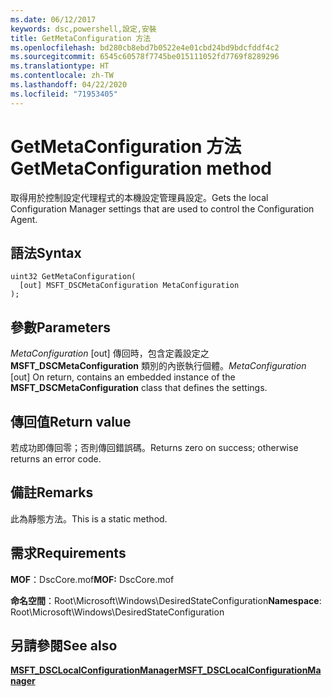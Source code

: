 ```yaml
---
ms.date: 06/12/2017
keywords: dsc,powershell,設定,安裝
title: GetMetaConfiguration 方法
ms.openlocfilehash: bd280cb8ebd7b0522e4e01cbd24bd9bdcfddf4c2
ms.sourcegitcommit: 6545c60578f7745be015111052fd7769f8289296
ms.translationtype: HT
ms.contentlocale: zh-TW
ms.lasthandoff: 04/22/2020
ms.locfileid: "71953405"
---
```

# <a name="getmetaconfiguration-method"></a><span data-ttu-id="c5935-103">GetMetaConfiguration 方法</span><span class="sxs-lookup"><span data-stu-id="c5935-103">GetMetaConfiguration method</span></span>

<span data-ttu-id="c5935-104">取得用於控制設定代理程式的本機設定管理員設定。</span><span class="sxs-lookup"><span data-stu-id="c5935-104">Gets the local Configuration Manager settings that are used to control the Configuration Agent.</span></span>

## <a name="syntax"></a><span data-ttu-id="c5935-105">語法</span><span class="sxs-lookup"><span data-stu-id="c5935-105">Syntax</span></span>

```mof
uint32 GetMetaConfiguration(
  [out] MSFT_DSCMetaConfiguration MetaConfiguration
);
```

## <a name="parameters"></a><span data-ttu-id="c5935-106">參數</span><span class="sxs-lookup"><span data-stu-id="c5935-106">Parameters</span></span>

<span data-ttu-id="c5935-107">*MetaConfiguration* \[out\] 傳回時，包含定義設定之 **MSFT_DSCMetaConfiguration** 類別的內嵌執行個體。</span><span class="sxs-lookup"><span data-stu-id="c5935-107">*MetaConfiguration* \[out\] On return, contains an embedded instance of the **MSFT_DSCMetaConfiguration** class that defines the settings.</span></span>

## <a name="return-value"></a><span data-ttu-id="c5935-108">傳回值</span><span class="sxs-lookup"><span data-stu-id="c5935-108">Return value</span></span>

<span data-ttu-id="c5935-109">若成功即傳回零；否則傳回錯誤碼。</span><span class="sxs-lookup"><span data-stu-id="c5935-109">Returns zero on success; otherwise returns an error code.</span></span>

## <a name="remarks"></a><span data-ttu-id="c5935-110">備註</span><span class="sxs-lookup"><span data-stu-id="c5935-110">Remarks</span></span>

<span data-ttu-id="c5935-111">此為靜態方法。</span><span class="sxs-lookup"><span data-stu-id="c5935-111">This is a static method.</span></span>

## <a name="requirements"></a><span data-ttu-id="c5935-112">需求</span><span class="sxs-lookup"><span data-stu-id="c5935-112">Requirements</span></span>

<span data-ttu-id="c5935-113">**MOF**：DscCore.mof</span><span class="sxs-lookup"><span data-stu-id="c5935-113">**MOF:** DscCore.mof</span></span>

<span data-ttu-id="c5935-114">**命名空間**：Root\Microsoft\Windows\DesiredStateConfiguration</span><span class="sxs-lookup"><span data-stu-id="c5935-114">**Namespace**: Root\Microsoft\Windows\DesiredStateConfiguration</span></span>

## <a name="see-also"></a><span data-ttu-id="c5935-115">另請參閱</span><span class="sxs-lookup"><span data-stu-id="c5935-115">See also</span></span>

[<span data-ttu-id="c5935-116">**MSFT_DSCLocalConfigurationManager**</span><span class="sxs-lookup"><span data-stu-id="c5935-116">**MSFT_DSCLocalConfigurationManager**</span></span>](msft-dsclocalconfigurationmanager.md)
